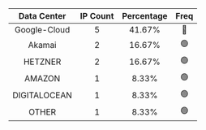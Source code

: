 | Data Center | IP Count | Percentage | Freq |
|:------------:|:--------:|:-----------:|:-----:|
| Google-Cloud | 5 | 41.67% | 🔴 |
| Akamai | 2 | 16.67% | 🟢 |
| HETZNER | 2 | 16.67% | 🟢 |
| AMAZON | 1 | 8.33% | 🟢 |
| DIGITALOCEAN | 1 | 8.33% | 🟢 |
| OTHER | 1 | 8.33% | 🟢 |